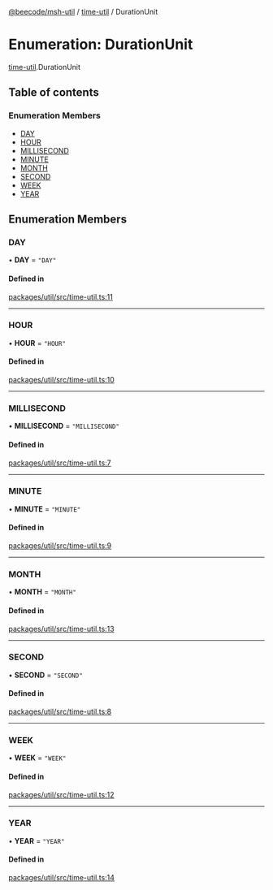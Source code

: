 [@beecode/msh-util](../README.md) / [time-util](../modules/time_util.md) / DurationUnit

# Enumeration: DurationUnit

[time-util](../modules/time_util.md).DurationUnit

## Table of contents

### Enumeration Members

- [DAY](time_util.DurationUnit.md#day)
- [HOUR](time_util.DurationUnit.md#hour)
- [MILLISECOND](time_util.DurationUnit.md#millisecond)
- [MINUTE](time_util.DurationUnit.md#minute)
- [MONTH](time_util.DurationUnit.md#month)
- [SECOND](time_util.DurationUnit.md#second)
- [WEEK](time_util.DurationUnit.md#week)
- [YEAR](time_util.DurationUnit.md#year)

## Enumeration Members

### DAY

• **DAY** = ``"DAY"``

#### Defined in

[packages/util/src/time-util.ts:11](https://github.com/beecode-rs/msh-util/blob/0a0f0d6/src/time-util.ts#L11)

___

### HOUR

• **HOUR** = ``"HOUR"``

#### Defined in

[packages/util/src/time-util.ts:10](https://github.com/beecode-rs/msh-util/blob/0a0f0d6/src/time-util.ts#L10)

___

### MILLISECOND

• **MILLISECOND** = ``"MILLISECOND"``

#### Defined in

[packages/util/src/time-util.ts:7](https://github.com/beecode-rs/msh-util/blob/0a0f0d6/src/time-util.ts#L7)

___

### MINUTE

• **MINUTE** = ``"MINUTE"``

#### Defined in

[packages/util/src/time-util.ts:9](https://github.com/beecode-rs/msh-util/blob/0a0f0d6/src/time-util.ts#L9)

___

### MONTH

• **MONTH** = ``"MONTH"``

#### Defined in

[packages/util/src/time-util.ts:13](https://github.com/beecode-rs/msh-util/blob/0a0f0d6/src/time-util.ts#L13)

___

### SECOND

• **SECOND** = ``"SECOND"``

#### Defined in

[packages/util/src/time-util.ts:8](https://github.com/beecode-rs/msh-util/blob/0a0f0d6/src/time-util.ts#L8)

___

### WEEK

• **WEEK** = ``"WEEK"``

#### Defined in

[packages/util/src/time-util.ts:12](https://github.com/beecode-rs/msh-util/blob/0a0f0d6/src/time-util.ts#L12)

___

### YEAR

• **YEAR** = ``"YEAR"``

#### Defined in

[packages/util/src/time-util.ts:14](https://github.com/beecode-rs/msh-util/blob/0a0f0d6/src/time-util.ts#L14)
